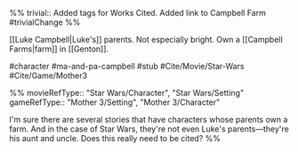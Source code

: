 %%
trivial:: Added tags for Works Cited. Added link to Campbell Farm
#trivialChange 
%%

[[Luke Campbell|Luke's]] parents. Not especially bright. Own a [[Campbell Farms|farm]] in [[Genton]].

#character #ma-and-pa-campbell #stub #Cite/Movie/Star-Wars #Cite/Game/Mother3 

%%
movieRefType:: "Star Wars/Character", "Star Wars/Setting"
gameRefType:: "Mother 3/Setting", "Mother 3/Character"

I'm sure there are several stories that have characters whose parents own a farm. And in the case of Star Wars, they're not even Luke's parents—they're his aunt and uncle. Does this really need to be cited?
%%